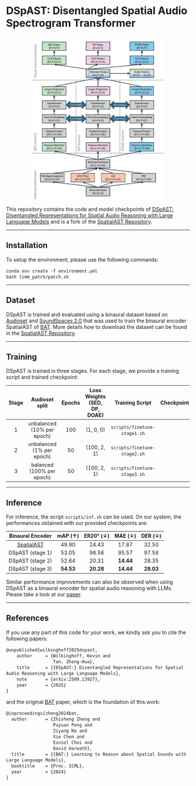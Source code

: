 # DSpAST: Disentangled Spatial Audio Spectrogram Transformer

<p align="center">
  <img align="middle" height="450" src="dspast_illustration.png"/>
</p>

This repository contains the code and model checkpoints of [DSpAST: Disentangled Representations for Spatial Audio Reasoning with Large Language Models](https://arxiv.org/abs/2509.13927) and is a fork of the [SpatialAST Repository](https://github.com/zszheng147/Spatial-AST/tree/main).

***

## Installation


To setup the environment, please use the following commands:
```
conda env create -f environment.yml
bash timm_patch/patch.sh
```

***

## Dataset

DSpAST is trained and evaluated using a binaural dataset based on [Audioset](https://research.google.com/audioset/) and [SoundSpaces 2.0](https://soundspaces.org) that was used to train the binaural encoder SpatialAST of [BAT](https://zhishengzheng.com/bat/). More details how to download the dataset can be found in the [SpatialAST Repository](https://github.com/zszheng147/Spatial-AST/tree/main).

***

## Training

DSpAST is trained in three stages. For each stage, we provide a training script and trained checkpoint:

| Stage | Audioset split | Epochs | Loss Weights (SED, DP, DOAE) | Training Script | Checkpoint |
| :---: | :---: | :---: | :---: | :---: | :---: |
| 1 | unbalanced (10% per epoch) | 100 | (1, 0, 0) | `scripts/finetune-stage1.sh` | |
| 2 | unbalanced (1% per epoch) | 50 | (100, 2, 1) | `scripts/finetune-stage2.sh` | |
| 3 | balanced (100% per epoch) | 50 | (100, 2, 1) | `scripts/finetune-stage3.sh` | |

***

## Inference

For inference, the script `scripts/inf.sh` can be used. On our system, the performances obtained with our provided checkpoints are:

| Binaural Encoder | mAP (↑) | ER20° (↓) | MAE (↓) | DER (↓) |
| :---: | :---: | :---: | :---: | :---: |
| [SpatialAST](https://github.com/zszheng147/Spatial-AST/tree/main) | 49.90 | 24.43 | 17.87 | 32.50 |
| DSpAST (stage 1) | 53.05 | 98.56 | 95.57 | 97.58 |
| DSpAST (stage 2) | 52.64 | 20.31 | **14.44** | 28.35 |
| DSpAST (stage 3) | **54.53** | **20.28** | **14.44** | **28.03** |

Similar performance improvements can also be observed when using DSpAST as a binaural encoder for spatial audio reasoning with LLMs. Please take a look at our [paper](https://arxiv.org/abs/2509.13927).

***

## References

If you use any part of this code for your work, we kindly ask you to cite the following papers:

```
@unpublished{wilkinghoff2025dspast,
    author     = {Wilkinghoff, Kevin and
                  Tan, Zheng-Hua},
    title      = {{DSpAST:} Disentangled Representations for Spatial Audio Reasoning with Large Language Models},
    note       = {arXiv:2509.13927},
    year       = {2025}
}
```
and the original [BAT](https://zhishengzheng.com/bat/) paper, which is the foundation of this work:
```
@inproceedings{zheng2024bat,
  author       = {Zhisheng Zheng and
                  Puyuan Peng and
                  Ziyang Ma and
                  Xie Chen and
                  Eunsol Choi and
                  David Harwath},
  title        = {{BAT:} Learning to Reason about Spatial Sounds with Large Language Models},
  booktitle    = {Proc. ICML},
  year         = {2024}
}
```
